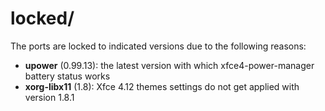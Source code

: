 # locked/

The ports are locked to indicated versions due to the following reasons:
* **upower** (0.99.13): the latest version with which xfce4-power-manager
battery status works
* **xorg-libx11** (1.8): Xfce 4.12 themes settings do not get applied with
version 1.8.1
